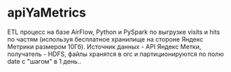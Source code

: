# apiYaMetrics

ETL процесс на базе AirFlow, Python и PySpark по выгрузке visits и hits по частям (используя бесплатное хранилище на стороне Яндекс Метрики размером 10Гб). 
Источник данных - API Яндекс Метки, получатель - HDFS, файлы хранятся в orc и партиционируются по полю date с "шагом" в 1 день..  
